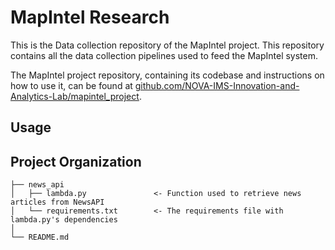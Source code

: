 # MapIntel Research

This is the Data collection repository of the MapIntel project. This repository contains all the data collection pipelines used to feed the MapIntel system.

The MapIntel project repository, containing its codebase and instructions on how to use it, can be found at [github.com/NOVA-IMS-Innovation-and-Analytics-Lab/mapintel_project](https://github.com/NOVA-IMS-Innovation-and-Analytics-Lab/mapintel_project).

## Usage

## Project Organization

    ├── news_api
    │   ├── lambda.py               <- Function used to retrieve news articles from NewsAPI
    │   └── requirements.txt        <- The requirements file with lambda.py's dependencies
    │
    └── README.md

